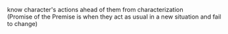 know character's actions ahead of them from characterization  
(Promise of the Premise is when they act as usual in a new situation and fail to change)